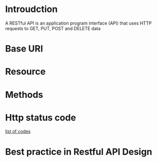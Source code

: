 # Introudction
A RESTful API is an application program interface (API) that uses HTTP requests to GET, PUT, POST and DELETE data

# Base URI

# Resource

# Methods

# Http status code
[list of codes](https://en.wikipedia.org/wiki/List_of_HTTP_status_codes)

# Best practice in Restful API Design